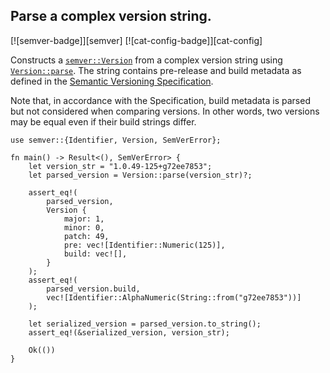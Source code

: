 ## Parse a complex version string.

[![semver-badge]][semver] [![cat-config-badge]][cat-config]

Constructs a [`semver::Version`] from a complex version string using [`Version::parse`]. The string
contains pre-release and build metadata as defined in the [Semantic Versioning Specification].

Note that, in accordance with the Specification, build metadata is parsed but not considered when
comparing versions. In other words, two versions may be equal even if their build strings differ.

```rust,edition2021
use semver::{Identifier, Version, SemVerError};

fn main() -> Result<(), SemVerError> {
    let version_str = "1.0.49-125+g72ee7853";
    let parsed_version = Version::parse(version_str)?;

    assert_eq!(
        parsed_version,
        Version {
            major: 1,
            minor: 0,
            patch: 49,
            pre: vec![Identifier::Numeric(125)],
            build: vec![],
        }
    );
    assert_eq!(
        parsed_version.build,
        vec![Identifier::AlphaNumeric(String::from("g72ee7853"))]
    );

    let serialized_version = parsed_version.to_string();
    assert_eq!(&serialized_version, version_str);

    Ok(())
}
```

[`semver::Version`]: https://docs.rs/semver/*/semver/struct.Version.html
[`Version::parse`]: https://docs.rs/semver/*/semver/struct.Version.html#method.parse

[Semantic Versioning Specification]: http://semver.org/
